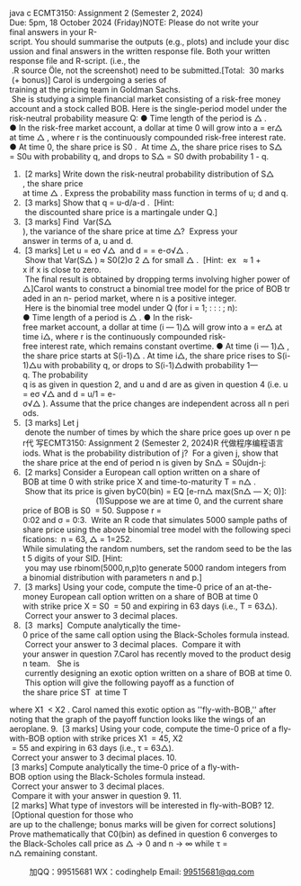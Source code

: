 java c
ECMT3150: Assignment 2 (Semester 2, 2024)
Due: 5pm, 18 October 2024 (Friday)NOTE: Please do not write your final answers in your R-script. You should summarise the outputs (e.g., plots) and include your discussion and final answers in the written response file. Both your written response file and R-script. (i.e., the  .R source Öle, not the screenshot) need to be submitted.[Total:  30 marks  (+ bonus)] Carol is undergoing a series of training at the pricing team in Goldman Sachs.  She is studying a simple financial market consisting of a risk-free money account and a stock called BOB. Here is the single-period model under the risk-neutral probability measure Q:
● Time length of the period is △ .
● In the risk-free market account, a dollar at time 0 will grow into a = er△ at time △ , where r is the continuously compounded risk-free interest rate.
● At time 0, the share price is S0 .  At time △, the share price rises to S△ = S0u with probability q, and drops to S△ = S0 dwith probability 1 - q.
1.  [2 marks] Write down the risk-neutral probability distribution of S△ , the share price at time △ . Express the probability mass function in terms of u; d and q.
2.  [3 marks] Show that q = u-d/a-d .  [Hint:  the discounted share price is a martingale under
Q.]
3.  [3 marks] Find  Var(S△ ), the variance of the share price at time △?  Express your answer in terms of a, u and d.
4.  [3 marks] Let u = eσ √△  and d =  = e-σ√△ .  Show that Var(S△ ) ≈ S0(2)σ 2 △ for small
△ .  [Hint:  ex   ≈ 1 + x if x is close to zero.  The final result is obtained by dropping terms involving higher power of △]Carol wants to construct a binomial tree model for the price of BOB traded in an n- period market, where n is a positive integer.  Here is the binomial tree model under Q (for i = 1; : : : ; n):
● Time length of a period is △ .
● In the risk-free market account, a dollar at time (i — 1)△ will grow into a = er△ at time i△, where r is the continuously compounded risk-free interest rate, which remains constant overtime.
● At time (i — 1)△ , the share price starts at S(i-1)△ . At time i△, the share price rises to S(i-1)△u with probability q, or drops to S(i-1)△dwith probability 1—q. The probability q is as given in question 2, and u and d are as given in question 4 (i.e. u = eσ √△ and d = u/1 = e-σ√△ ). Assume that the price changes are independent across all n periods.
5.  [3 marks] Let j  denote the number of times by which the share price goes up over n per代 写ECMT3150: Assignment 2 (Semester 2, 2024)R
代做程序编程语言iods. What is the probability distribution of j?  For a given j, show that the share price at the end of period n is given by
Sn△ = S0ujdn-j:
6.  [2 marks] Consider a European call option written on a share of BOB at time 0 with strike price X and time-to-maturity T = n△ .  Show that its price is given byC0(bin) = EQ [e-rn△ max(Sn△ — X; 0)]:                                  (1)Suppose we are at time 0, and the current share price of BOB is S0  = 50. Suppose r = 0:02 and σ = 0:3.  Write an R code that simulates 5000 sample paths of share price using the above binomial tree model with the following specifications:  n = 63, △ = 1=252.    While simulating the random numbers, set the random seed to be the last 5 digits of your SID. [Hint:  you may use rbinom(5000,n,p)to generate 5000 random integers from a binomial distribution with parameters n and p.]
7.  [3 marks] Using your code, compute the time-0 price of an at-the-money European call option written on a share of BOB at time 0 with strike price X = S0  = 50 and expiring in 63 days (i.e., T = 63△).  Correct your answer to 3 decimal places.
8.  [3  marks]  Compute analytically the time-0 price of the same call option using the Black-Scholes formula instead.  Correct your answer to 3 decimal places.  Compare it with your answer in question 7.Carol has recently moved to the product design team.   She is  currently designing an exotic option written on a share of BOB at time 0. This option will give the following payoff as a function of the share price ST  at time T

where X1  < X2 . Carol named this exotic option as ''fly-with-BOB,'' after noting that the graph of the payoff function looks like the wings of an aeroplane.
9.  [3 marks] Using your code, compute the time-0 price of a fly-with-BOB option with strike prices X1  = 45, X2  = 55 and expiring in 63 days (i.e., τ = 63△).  Correct your answer to 3 decimal places.
10.  [3 marks] Compute analytically the time-0 price of a fly-with-BOB option using the Black-Scholes formula instead.  Correct your answer to 3 decimal places.  Compare it with your answer in question 9.
11.  [2 marks] What type of investors will be interested in fly-with-BOB?
12.  [Optional question for those who are up to the challenge; bonus marks will be given for correct solutions] Prove mathematically that C0(bin) as defined in question 6 converges to
the Black-Scholes call price as △ → 0 and n → ∞ while τ = n△ remaining constant.

         
加QQ：99515681  WX：codinghelp  Email: 99515681@qq.com
